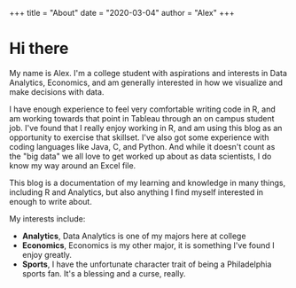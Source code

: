 +++
title = "About"
date = "2020-03-04"
author = "Alex"
+++

# Hi there

My name is Alex. I'm a college student with aspirations and interests in Data Analytics, Economics, and am generally interested in how we visualize and make decisions with data.

I have enough experience to feel very comfortable writing code in R, and am working towards that point in Tableau through an on campus student job. I've found that I really enjoy working in R, and am using this blog as an opportunity to exercise that skillset. I've also got some experience with coding languages like Java, C, and Python. And while it doesn't count as the "big data" we all love to get worked up about as data scientists, I do know my way around an Excel file.

This blog is a documentation of my learning and knowledge in many things, including R and Analytics, but also anything I find myself interested in enough to write about. 

My interests include:

- **Analytics**, Data Analytics is one of my majors here at college
- **Economics**, Economics is my other major, it is something I've found I enjoy greatly.
- **Sports**, I have the unfortunate character trait of being a Philadelphia sports fan. It's a blessing and a curse, really.

